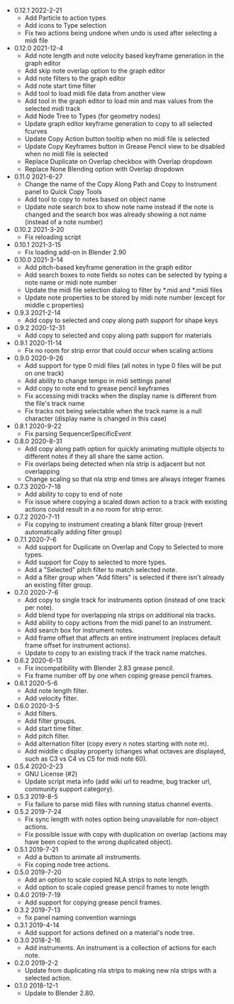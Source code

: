 - 0.12.1 2022-2-21
  * Add Particle to action types
  * Add icons to Type selection
  * Fix two actions being undone when undo is used after selecting a midi file 
- 0.12.0 2021-12-4
  * Add note length and note velocity based keyframe generation in the graph editor
  * Add skip note overlap option to the graph editor
  * Add note filters to the graph editor
  * Add note start time filter
  * Add tool to load midi file data from another view
  * Add tool in the graph editor to load min and max values from the selected midi track
  * Add Node Tree to Types (for geometry nodes)
  * Update graph editor keyframe generation to copy to all selected fcurves
  * Update Copy Action button tooltip when no midi file is selected
  * Update Copy Keyframes button in Grease Pencil view to be disabled when no midi file is selected
  * Replace Duplicate on Overlap checkbox with Overlap dropdown
  * Replace None Blending option with Overlap dropdown
- 0.11.0 2021-6-27
  * Change the name of the Copy Along Path and Copy to Instrument panel to Quick Copy Tools
  * Add tool to copy to notes based on object name
  * Update note search box to show note name instead if the note is changed and the search box was already showing a not name (instead of a note number)  
- 0.10.2 2021-3-20
  * Fix reloading script
- 0.10.1 2021-3-15
  * Fix loading add-on in Blender 2.90
- 0.10.0 2021-3-14
  * Add pitch-based keyframe generation in the graph editor
  * Add search boxes to note fields so notes can be selected by typing a note name or midi note number
  * Update the midi file selection dialog to filter by *.mid and *.midi files
  * Update note properties to be stored by midi note number (except for middle c properties)
- 0.9.3 2021-2-14
  * Add copy to selected and copy along path support for shape keys
- 0.9.2 2020-12-31
  * Add copy to selected and copy along path support for materials
- 0.9.1 2020-11-14
  * Fix no room for strip error that could occur when scaling actions  
- 0.9.0 2020-9-26
  * Add support for type 0 midi files (all notes in type 0 files will be put on one track)
  * Add ability to change tempo in midi settings panel
  * Add copy to note end to grease pencil keyframes
  * Fix accessing midi tracks when the display name is different from the file's track name
  * Fix tracks not being selectable when the track name is a null character (display name is changed in this case) 
- 0.8.1 2020-9-22
  * Fix parsing SequencerSpecificEvent
- 0.8.0 2020-8-31
  * Add copy along path option for quickly animating multiple objects to different notes if they all share the same action.
  * Fix overlaps being detected when nla strip is adjacent but not overlapping
  * Change scaling so that nla strip end times are always integer frames
- 0.7.3 2020-7-18
  * Add ability to copy to end of note
  * Fix issue where copying a scaled down action to a track with existing actions could result in a no room for strip error.                                                                                              
- 0.7.2 2020-7-11
  * Fix copying to instrument creating a blank filter group (revert automatically adding filter group)
- 0.7.1 2020-7-6
  * Add support for Duplicate on Overlap and Copy to Selected to more types.
  * Add support for Copy to selected to more types.
  * Add a "Selected" pitch filter to match selected note.
  * Add a filter group when "Add filters" is selected if there isn't already an existing filter group.
- 0.7.0 2020-7-6
  * Add copy to single track for instruments option (instead of one track per note).
  * Add blend type for overlapping nla strips on additional nla tracks. 
  * Add ability to copy actions from the midi panel to an instrument.
  * Add search box for instrument notes.
  * Add frame offset that affects an entire instrument (replaces default frame offset for instrument actions).
  * Update to copy to an existing track if the track name matches.
- 0.6.2 2020-6-13
  * Fix incompatibility with Blender 2.83 grease pencil. 
  * Fix frame number off by one when coping grease pencil frames.
- 0.6.1 2020-5-6
  * Add note length filter.
  * Add velocity filter.
- 0.6.0 2020-3-5
  * Add filters.
  * Add filter groups.
  * Add start time filter.
  * Add pitch filter.
  * Add alternation filter (copy every n notes starting with note m).
  * Add middle c display property (changes what octaves are displayed, such as C3 vs C4 vs C5 for midi note 60).
- 0.5.4 2020-2-23
  * GNU License (#2)
  * Update script meta info (add wiki url to readme, bug tracker url, community support category).
- 0.5.3 2019-8-5
  * Fix failure to parse midi files with running status channel events.
- 0.5.2 2019-7-24
  * Fix sync length with notes option being unavailable for non-object actions.
  * Fix possible issue with copy with duplication on overlap (actions may have been copied to the wrong duplicated object).
- 0.5.1 2019-7-21
  * Add a button to animate all instruments.
  * Fix coping node tree actions.
- 0.5.0 2019-7-20
  * Add an option to scale copied NLA strips to note length.
  * Add option to scale copied grease pencil frames to note length
- 0.4.0 2019-7-19
  * Add support for copying grease pencil frames.
- 0.3.2 2019-7-13
  * fix panel naming convention warnings
- 0.3.1 2019-4-14
  * Add support for actions defined on a material's node tree.
- 0.3.0 2018-2-16
  * Add instruments. An instrument is a collection of actions for each note.
- 0.2.0 2019-2-2
  * Update from duplicating nla strips to making new nla strips with a selected action.  
- 0.1.0 2018-12-1  
  * Update to Blender 2.80.

